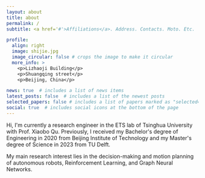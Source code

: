```yaml
---
layout: about
title: about
permalink: /
subtitle: <a href='#'>Affiliations</a>. Address. Contacts. Moto. Etc.

profile:
  align: right
  image: shijie.jpg
  image_circular: false # crops the image to make it circular
  more_info: >
    <p>Lizhaoji Building</p>
    <p>Shuangqing street</p>
    <p>Beijing, China</p>

news: true  # includes a list of news items
latest_posts: false  # includes a list of the newest posts
selected_papers: false # includes a list of papers marked as "selected={true}"
social: true  # includes social icons at the bottom of the page
---
```


Hi, I'm currently a research engineer in the ETS lab of Tsinghua University with Prof. Xiaobo Qu. Previously, I received my Bachelor's degree of Engineering in 2020 from Beijing Institute of Technology and my Master's degree of Science in 2023 from TU Delft.

My main research interest lies in the decision-making and motion planning of autonomous robots, Reinforcement Learning, and Graph Neural Networks. 

<!-- Write your biography here. Tell the world about yourself. Link to your favorite [subreddit](http://reddit.com). You can put a picture in, too. The code is already in, just name your picture `prof_pic.jpg` and put it in the `img/` folder.

Put your address / P.O. box / other info right below your picture. You can also disable any of these elements by editing `profile` property of the YAML header of your `_pages/about.md`. Edit `_bibliography/papers.bib` and Jekyll will render your [publications page](/al-folio/publications/) automatically.

Link to your social media connections, too. This theme is set up to use [Font Awesome icons](http://fortawesome.github.io/Font-Awesome/) and [Academicons](https://jpswalsh.github.io/academicons/), like the ones below. Add your Facebook, Twitter, LinkedIn, Google Scholar, or just disable all of them. -->